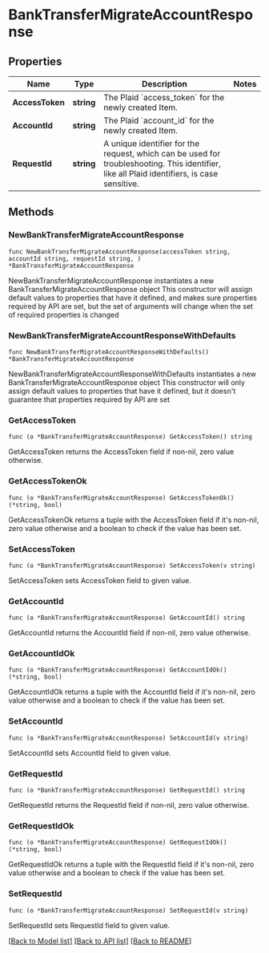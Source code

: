 # BankTransferMigrateAccountResponse

## Properties

Name | Type | Description | Notes
------------ | ------------- | ------------- | -------------
**AccessToken** | **string** | The Plaid &#x60;access_token&#x60; for the newly created Item. | 
**AccountId** | **string** | The Plaid &#x60;account_id&#x60; for the newly created Item. | 
**RequestId** | **string** | A unique identifier for the request, which can be used for troubleshooting. This identifier, like all Plaid identifiers, is case sensitive. | 

## Methods

### NewBankTransferMigrateAccountResponse

`func NewBankTransferMigrateAccountResponse(accessToken string, accountId string, requestId string, ) *BankTransferMigrateAccountResponse`

NewBankTransferMigrateAccountResponse instantiates a new BankTransferMigrateAccountResponse object
This constructor will assign default values to properties that have it defined,
and makes sure properties required by API are set, but the set of arguments
will change when the set of required properties is changed

### NewBankTransferMigrateAccountResponseWithDefaults

`func NewBankTransferMigrateAccountResponseWithDefaults() *BankTransferMigrateAccountResponse`

NewBankTransferMigrateAccountResponseWithDefaults instantiates a new BankTransferMigrateAccountResponse object
This constructor will only assign default values to properties that have it defined,
but it doesn't guarantee that properties required by API are set

### GetAccessToken

`func (o *BankTransferMigrateAccountResponse) GetAccessToken() string`

GetAccessToken returns the AccessToken field if non-nil, zero value otherwise.

### GetAccessTokenOk

`func (o *BankTransferMigrateAccountResponse) GetAccessTokenOk() (*string, bool)`

GetAccessTokenOk returns a tuple with the AccessToken field if it's non-nil, zero value otherwise
and a boolean to check if the value has been set.

### SetAccessToken

`func (o *BankTransferMigrateAccountResponse) SetAccessToken(v string)`

SetAccessToken sets AccessToken field to given value.


### GetAccountId

`func (o *BankTransferMigrateAccountResponse) GetAccountId() string`

GetAccountId returns the AccountId field if non-nil, zero value otherwise.

### GetAccountIdOk

`func (o *BankTransferMigrateAccountResponse) GetAccountIdOk() (*string, bool)`

GetAccountIdOk returns a tuple with the AccountId field if it's non-nil, zero value otherwise
and a boolean to check if the value has been set.

### SetAccountId

`func (o *BankTransferMigrateAccountResponse) SetAccountId(v string)`

SetAccountId sets AccountId field to given value.


### GetRequestId

`func (o *BankTransferMigrateAccountResponse) GetRequestId() string`

GetRequestId returns the RequestId field if non-nil, zero value otherwise.

### GetRequestIdOk

`func (o *BankTransferMigrateAccountResponse) GetRequestIdOk() (*string, bool)`

GetRequestIdOk returns a tuple with the RequestId field if it's non-nil, zero value otherwise
and a boolean to check if the value has been set.

### SetRequestId

`func (o *BankTransferMigrateAccountResponse) SetRequestId(v string)`

SetRequestId sets RequestId field to given value.



[[Back to Model list]](../README.md#documentation-for-models) [[Back to API list]](../README.md#documentation-for-api-endpoints) [[Back to README]](../README.md)


